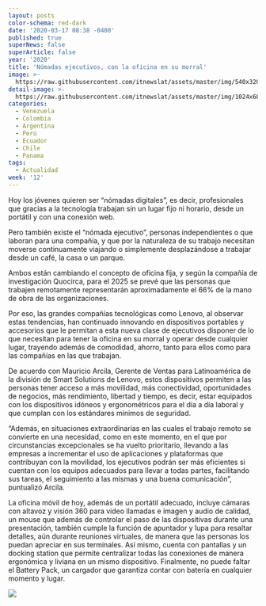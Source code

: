 ```yaml
---
layout: posts
color-schema: red-dark
date: '2020-03-17 08:38 -0400'
published: true
superNews: false
superArticle: false
year: '2020'
title: 'Nómadas ejecutivos, con la oficina en su morral'
image: >-
  https://raw.githubusercontent.com/itnewslat/assets/master/img/540x320/Ejecutivo-en-Teletrabajo-p.jpg
detail-image: >-
  https://raw.githubusercontent.com/itnewslat/assets/master/img/1024x680/Ejecutivo-en-Teletrabajo-g.jpg
categories:
  - Venezuela
  - Colombia
  - Argentina
  - Perú
  - Ecuador
  - Chile
  - Panama
tags:
  - Actualidad
week: '12'
---
```

Hoy los jóvenes quieren ser “nómadas digitales”, es decir, profesionales que gracias a la tecnología trabajan sin un lugar fijo ni horario, desde un portátil y con una conexión web. 

Pero también existe el “nómada ejecutivo”, personas independientes o que laboran para una compañía, y que por la naturaleza de su trabajo necesitan moverse continuamente viajando o simplemente desplazándose a trabajar desde un café, la casa o un parque. 

Ambos están cambiando el concepto de oficina fija, y según la compañía de investigación Quocirca, para el 2025 se prevé que las personas que trabajen remotamente representarán aproximadamente el 66% de la mano de obra de las organizaciones.

Por eso, las grandes compañías tecnológicas como Lenovo, al observar estas tendencias, han continuado innovando en dispositivos portables y accesorios que le permitan a esta nueva clase de ejecutivos disponer de lo que necesitan para tener la oficina en su morral y operar desde cualquier lugar, trayendo además de comodidad, ahorro, tanto para ellos como para las compañías en las que trabajan.

De acuerdo con Mauricio Arcila, Gerente de Ventas para Latinoamérica de la división de Smart Solutions de Lenovo, estos dispositivos permiten a las personas tener acceso a más movilidad, más conectividad, oportunidades de negocios, más rendimiento, libertad y tiempo, es decir, estar equipados con los dispositivos idóneos y ergonométricos para el día a día laboral y que cumplan con los estándares mínimos de seguridad.

“Además, en situaciones extraordinarias en las cuales el trabajo remoto se convierte en una necesidad, como en este momento, en el que por circunstancias excepcionales se ha vuelto prioritario, llevando a las empresas a incrementar el uso de aplicaciones y plataformas que contribuyan con la movilidad, los ejecutivos podrán ser más eficientes si cuentan con los equipos adecuados para llevar a todas partes, facilitando sus tareas, el seguimiento a las mismas y una buena comunicación”, puntualizó Arcila. 

La oficina móvil de hoy, además de un portátil adecuado, incluye cámaras con altavoz y visión 360 para video llamadas e imagen y audio de calidad, un mouse que además de controlar el paso de las dispositivas durante una presentación, también cumple la función de apuntador y lupa para resaltar detalles, aún durante reuniones virtuales, de manera que las personas los puedan apreciar en sus terminales. Así mismo, cuenta con pantallas y un docking station que permite centralizar todas las conexiones de manera ergonómica y liviana en un mismo dispositivo. Finalmente, no puede faltar el Battery Pack, un cargador que garantiza contar con batería en cualquier momento y lugar. 

<img src="https://tracker.metricool.com/c3po.jpg?hash=56f88a41e39ab42c063cc51676587a04"/>